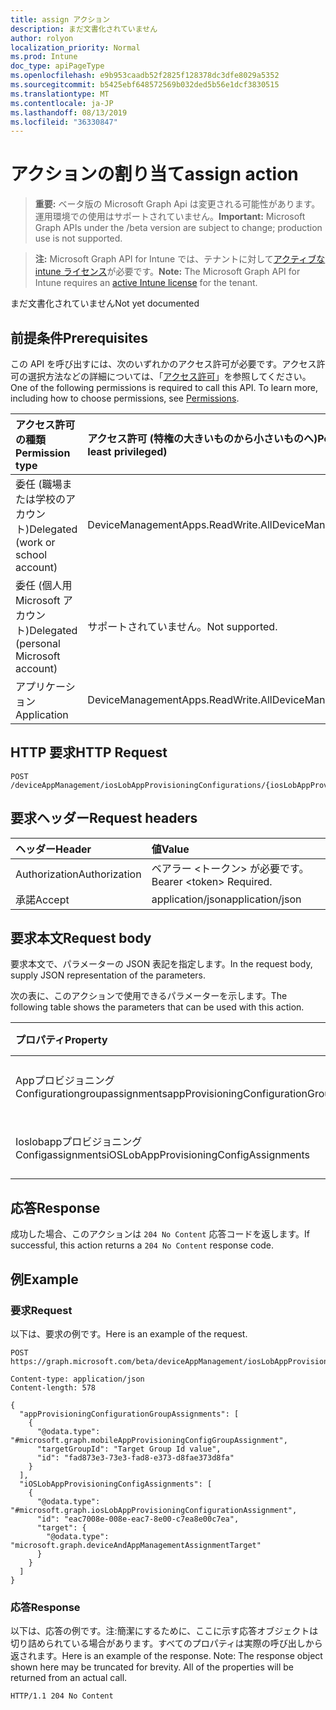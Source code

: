 ```yaml
---
title: assign アクション
description: まだ文書化されていません
author: rolyon
localization_priority: Normal
ms.prod: Intune
doc_type: apiPageType
ms.openlocfilehash: e9b953caadb52f2825f128378dc3dfe8029a5352
ms.sourcegitcommit: b5425ebf648572569b032ded5b56e1dcf3830515
ms.translationtype: MT
ms.contentlocale: ja-JP
ms.lasthandoff: 08/13/2019
ms.locfileid: "36330847"
---
```

# <a name="assign-action"></a><span data-ttu-id="833de-103">アクションの割り当て</span><span class="sxs-lookup"><span data-stu-id="833de-103">assign action</span></span>

> <span data-ttu-id="833de-104">**重要:** ベータ版の Microsoft Graph Api は変更される可能性があります。運用環境での使用はサポートされていません。</span><span class="sxs-lookup"><span data-stu-id="833de-104">**Important:** Microsoft Graph APIs under the /beta version are subject to change; production use is not supported.</span></span>

> <span data-ttu-id="833de-105">**注:** Microsoft Graph API for Intune では、テナントに対して[アクティブな intune ライセンス](https://go.microsoft.com/fwlink/?linkid=839381)が必要です。</span><span class="sxs-lookup"><span data-stu-id="833de-105">**Note:** The Microsoft Graph API for Intune requires an [active Intune license](https://go.microsoft.com/fwlink/?linkid=839381) for the tenant.</span></span>

<span data-ttu-id="833de-106">まだ文書化されていません</span><span class="sxs-lookup"><span data-stu-id="833de-106">Not yet documented</span></span>

## <a name="prerequisites"></a><span data-ttu-id="833de-107">前提条件</span><span class="sxs-lookup"><span data-stu-id="833de-107">Prerequisites</span></span>
<span data-ttu-id="833de-p101">この API を呼び出すには、次のいずれかのアクセス許可が必要です。アクセス許可の選択方法などの詳細については、「[アクセス許可](/graph/permissions-reference)」を参照してください。</span><span class="sxs-lookup"><span data-stu-id="833de-p101">One of the following permissions is required to call this API. To learn more, including how to choose permissions, see [Permissions](/graph/permissions-reference).</span></span>

|<span data-ttu-id="833de-110">アクセス許可の種類</span><span class="sxs-lookup"><span data-stu-id="833de-110">Permission type</span></span>|<span data-ttu-id="833de-111">アクセス許可 (特権の大きいものから小さいものへ)</span><span class="sxs-lookup"><span data-stu-id="833de-111">Permissions (from most to least privileged)</span></span>|
|:---|:---|
|<span data-ttu-id="833de-112">委任 (職場または学校のアカウント)</span><span class="sxs-lookup"><span data-stu-id="833de-112">Delegated (work or school account)</span></span>|<span data-ttu-id="833de-113">DeviceManagementApps.ReadWrite.All</span><span class="sxs-lookup"><span data-stu-id="833de-113">DeviceManagementApps.ReadWrite.All</span></span>|
|<span data-ttu-id="833de-114">委任 (個人用 Microsoft アカウント)</span><span class="sxs-lookup"><span data-stu-id="833de-114">Delegated (personal Microsoft account)</span></span>|<span data-ttu-id="833de-115">サポートされていません。</span><span class="sxs-lookup"><span data-stu-id="833de-115">Not supported.</span></span>|
|<span data-ttu-id="833de-116">アプリケーション</span><span class="sxs-lookup"><span data-stu-id="833de-116">Application</span></span>|<span data-ttu-id="833de-117">DeviceManagementApps.ReadWrite.All</span><span class="sxs-lookup"><span data-stu-id="833de-117">DeviceManagementApps.ReadWrite.All</span></span>|

## <a name="http-request"></a><span data-ttu-id="833de-118">HTTP 要求</span><span class="sxs-lookup"><span data-stu-id="833de-118">HTTP Request</span></span>
<!-- {
  "blockType": "ignored"
}
-->
``` http
POST /deviceAppManagement/iosLobAppProvisioningConfigurations/{iosLobAppProvisioningConfigurationId}/assign
```

## <a name="request-headers"></a><span data-ttu-id="833de-119">要求ヘッダー</span><span class="sxs-lookup"><span data-stu-id="833de-119">Request headers</span></span>
|<span data-ttu-id="833de-120">ヘッダー</span><span class="sxs-lookup"><span data-stu-id="833de-120">Header</span></span>|<span data-ttu-id="833de-121">値</span><span class="sxs-lookup"><span data-stu-id="833de-121">Value</span></span>|
|:---|:---|
|<span data-ttu-id="833de-122">Authorization</span><span class="sxs-lookup"><span data-stu-id="833de-122">Authorization</span></span>|<span data-ttu-id="833de-123">ベアラー &lt;トークン&gt; が必要です。</span><span class="sxs-lookup"><span data-stu-id="833de-123">Bearer &lt;token&gt; Required.</span></span>|
|<span data-ttu-id="833de-124">承諾</span><span class="sxs-lookup"><span data-stu-id="833de-124">Accept</span></span>|<span data-ttu-id="833de-125">application/json</span><span class="sxs-lookup"><span data-stu-id="833de-125">application/json</span></span>|

## <a name="request-body"></a><span data-ttu-id="833de-126">要求本文</span><span class="sxs-lookup"><span data-stu-id="833de-126">Request body</span></span>
<span data-ttu-id="833de-127">要求本文で、パラメーターの JSON 表記を指定します。</span><span class="sxs-lookup"><span data-stu-id="833de-127">In the request body, supply JSON representation of the parameters.</span></span>

<span data-ttu-id="833de-128">次の表に、このアクションで使用できるパラメーターを示します。</span><span class="sxs-lookup"><span data-stu-id="833de-128">The following table shows the parameters that can be used with this action.</span></span>

|<span data-ttu-id="833de-129">プロパティ</span><span class="sxs-lookup"><span data-stu-id="833de-129">Property</span></span>|<span data-ttu-id="833de-130">型</span><span class="sxs-lookup"><span data-stu-id="833de-130">Type</span></span>|<span data-ttu-id="833de-131">説明</span><span class="sxs-lookup"><span data-stu-id="833de-131">Description</span></span>|
|:---|:---|:---|
|<span data-ttu-id="833de-132">Appプロビジョニング Configurationgroupassignments</span><span class="sxs-lookup"><span data-stu-id="833de-132">appProvisioningConfigurationGroupAssignments</span></span>|<span data-ttu-id="833de-133">[mobileAppProvisioningConfigGroupAssignment](../resources/intune-apps-mobileappprovisioningconfiggroupassignment.md)コレクション</span><span class="sxs-lookup"><span data-stu-id="833de-133">[mobileAppProvisioningConfigGroupAssignment](../resources/intune-apps-mobileappprovisioningconfiggroupassignment.md) collection</span></span>|<span data-ttu-id="833de-134">まだ文書化されていません</span><span class="sxs-lookup"><span data-stu-id="833de-134">Not yet documented</span></span>|
|<span data-ttu-id="833de-135">Ioslobappプロビジョニング Configassignments</span><span class="sxs-lookup"><span data-stu-id="833de-135">iOSLobAppProvisioningConfigAssignments</span></span>|<span data-ttu-id="833de-136">[Ioslobappプロビジョニング Configurationassignment](../resources/intune-apps-ioslobappprovisioningconfigurationassignment.md)コレクション</span><span class="sxs-lookup"><span data-stu-id="833de-136">[iosLobAppProvisioningConfigurationAssignment](../resources/intune-apps-ioslobappprovisioningconfigurationassignment.md) collection</span></span>|<span data-ttu-id="833de-137">まだ文書化されていません</span><span class="sxs-lookup"><span data-stu-id="833de-137">Not yet documented</span></span>|



## <a name="response"></a><span data-ttu-id="833de-138">応答</span><span class="sxs-lookup"><span data-stu-id="833de-138">Response</span></span>
<span data-ttu-id="833de-139">成功した場合、このアクションは `204 No Content` 応答コードを返します。</span><span class="sxs-lookup"><span data-stu-id="833de-139">If successful, this action returns a `204 No Content` response code.</span></span>

## <a name="example"></a><span data-ttu-id="833de-140">例</span><span class="sxs-lookup"><span data-stu-id="833de-140">Example</span></span>

### <a name="request"></a><span data-ttu-id="833de-141">要求</span><span class="sxs-lookup"><span data-stu-id="833de-141">Request</span></span>
<span data-ttu-id="833de-142">以下は、要求の例です。</span><span class="sxs-lookup"><span data-stu-id="833de-142">Here is an example of the request.</span></span>
``` http
POST https://graph.microsoft.com/beta/deviceAppManagement/iosLobAppProvisioningConfigurations/{iosLobAppProvisioningConfigurationId}/assign

Content-type: application/json
Content-length: 578

{
  "appProvisioningConfigurationGroupAssignments": [
    {
      "@odata.type": "#microsoft.graph.mobileAppProvisioningConfigGroupAssignment",
      "targetGroupId": "Target Group Id value",
      "id": "fad873e3-73e3-fad8-e373-d8fae373d8fa"
    }
  ],
  "iOSLobAppProvisioningConfigAssignments": [
    {
      "@odata.type": "#microsoft.graph.iosLobAppProvisioningConfigurationAssignment",
      "id": "eac7008e-008e-eac7-8e00-c7ea8e00c7ea",
      "target": {
        "@odata.type": "microsoft.graph.deviceAndAppManagementAssignmentTarget"
      }
    }
  ]
}
```

### <a name="response"></a><span data-ttu-id="833de-143">応答</span><span class="sxs-lookup"><span data-stu-id="833de-143">Response</span></span>
<span data-ttu-id="833de-p102">以下は、応答の例です。注:簡潔にするために、ここに示す応答オブジェクトは切り詰められている場合があります。すべてのプロパティは実際の呼び出しから返されます。</span><span class="sxs-lookup"><span data-stu-id="833de-p102">Here is an example of the response. Note: The response object shown here may be truncated for brevity. All of the properties will be returned from an actual call.</span></span>
``` http
HTTP/1.1 204 No Content
```






